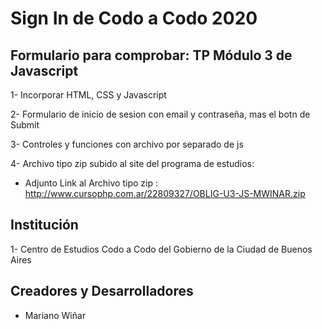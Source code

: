 # Sign In de Codo a Codo 2020

## Formulario para comprobar: TP Módulo 3 de Javascript 

1-	Incorporar HTML, CSS y Javascript
  
2-  Formulario de inicio de sesion con email y contraseña, mas el botn de Submit	

3-	Controles y funciones con archivo por separado de js

4-	Archivo tipo zip subido al site del programa de estudios:
-	Adjunto Link al Archivo tipo zip : http://www.cursophp.com.ar/22809327/OBLIG-U3-JS-MWINAR.zip 


## Institución

1-	Centro de Estudios Codo a Codo del Gobierno de la Ciudad de Buenos Aires

## Creadores y Desarrolladores

-	Mariano Wiñar
